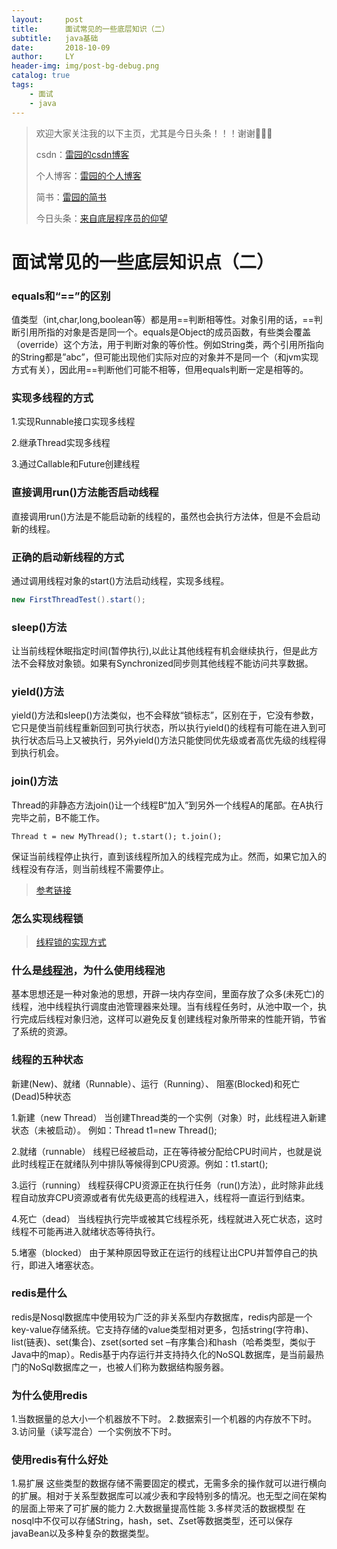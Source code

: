 ```yaml
---
layout:     post
title:      面试常见的一些底层知识（二）
subtitle:   java基础
date:       2018-10-09
author:     LY
header-img: img/post-bg-debug.png
catalog: true
tags:
    - 面试
    - java
---
```


> 欢迎大家关注我的以下主页，尤其是今日头条！！！谢谢🙏🙏🙏
>
> csdn：[雷园的csdn博客](https://blog.csdn.net/leiyuan2580)
>
> 个人博客：[雷园的个人博客](https://imlcl.store)
>
> 简书：[雷园的简书](https://www.jianshu.com/u/016322e40e1f)
>
> 今日头条：[来自底层程序员的仰望](https://www.toutiao.com/c/user/6132192948/#mid=1616456407686158)

# 面试常见的一些底层知识点（二）

### equals和“==”的区别

值类型（int,char,long,boolean等）都是用==判断相等性。对象引用的话，==判断引用所指的对象是否是同一个。equals是Object的成员函数，有些类会覆盖（override）这个方法，用于判断对象的等价性。例如String类，两个引用所指向的String都是”abc”，但可能出现他们实际对应的对象并不是同一个（和jvm实现方式有关），因此用==判断他们可能不相等，但用equals判断一定是相等的。

### 实现多线程的方式

1.实现Runnable接口实现多线程

2.继承Thread实现多线程

3.通过Callable和Future创建线程

### 直接调用run()方法能否启动线程

直接调用run()方法是不能启动新的线程的，虽然也会执行方法体，但是不会启动新的线程。

### 正确的启动新线程的方式

通过调用线程对象的start()方法启动线程，实现多线程。

```java
new FirstThreadTest().start();
```



### sleep()方法

让当前线程休眠指定时间(暂停执行),以此让其他线程有机会继续执行，但是此方法不会释放对象锁。如果有Synchronized同步则其他线程不能访问共享数据。

### yield()方法

yield()方法和sleep()方法类似，也不会释放“锁标志”，区别在于，它没有参数，它只是使当前线程重新回到可执行状态，所以执行yield()的线程有可能在进入到可执行状态后马上又被执行，另外yield()方法只能使同优先级或者高优先级的线程得到执行机会。

### join()方法

Thread的非静态方法join()让一个线程B“加入”到另外一个线程A的尾部。在A执行完毕之前，B不能工作。

```
Thread t = new MyThread(); t.start(); t.join();
```

保证当前线程停止执行，直到该线程所加入的线程完成为止。然而，如果它加入的线程没有存活，则当前线程不需要停止。

> [参考链接](https://juejin.im/entry/5af2557c6fb9a07aa83eb59c)

### 怎么实现线程锁

> [线程锁的实现方式](https://blog.csdn.net/yangzhaomuma/article/details/51236976)

### 什么是[线程池](https://www.jianshu.com/p/b8197dd2934c)，为什么使用线程池

基本思想还是一种对象池的思想，开辟一块内存空间，里面存放了众多(未死亡)的线程，池中线程执行调度由池管理器来处理。当有线程任务时，从池中取一个，执行完成后线程对象归池，这样可以避免反复创建线程对象所带来的性能开销，节省了系统的资源。

### 线程的五种状态

新建(New)、就绪（Runnable）、运行（Running）、 阻塞(Blocked)和死亡(Dead)5种状态

1.新建（new Thread）
当创建Thread类的一个实例（对象）时，此线程进入新建状态（未被启动）。
例如：Thread t1=new Thread();

2.就绪（runnable）
线程已经被启动，正在等待被分配给CPU时间片，也就是说此时线程正在就绪队列中排队等候得到CPU资源。例如：t1.start();

3.运行（running）
线程获得CPU资源正在执行任务（run()方法），此时除非此线程自动放弃CPU资源或者有优先级更高的线程进入，线程将一直运行到结束。

4.死亡（dead）
当线程执行完毕或被其它线程杀死，线程就进入死亡状态，这时线程不可能再进入就绪状态等待执行。

5.堵塞（blocked）
由于某种原因导致正在运行的线程让出CPU并暂停自己的执行，即进入堵塞状态。

### redis是什么

redis是Nosql数据库中使用较为广泛的非关系型内存数据库，redis内部是一个key-value存储系统。它支持存储的value类型相对更多，包括string(字符串)、list(链表)、set(集合)、zset(sorted set –有序集合)和hash（哈希类型，类似于Java中的map）。Redis基于内存运行并支持持久化的NoSQL数据库，是当前最热门的NoSql数据库之一，也被人们称为数据结构服务器。 

### 为什么使用redis

1.当数据量的总大小一个机器放不下时。 
2.数据索引一个机器的内存放不下时。 
3.访问量（读写混合）一个实例放不下时。

### 使用redis有什么好处

1.易扩展 
​	这些类型的数据存储不需要固定的模式，无需多余的操作就可以进行横向的扩展。相对于关系型数据库可以减少表和字段特别多的情况。也无型之间在架构的层面上带来了可扩展的能力 
2.大数据量提高性能 
3.多样灵活的数据模型 
​	在nosql中不仅可以存储String，hash，set、Zset等数据类型，还可以保存javaBean以及多种复杂的数据类型。 